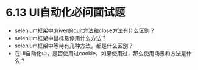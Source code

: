 # 6.13 UI自动化必问面试题

- selenium框架中driver的quit方法和close方法有什么区别？
- selenium框架中鼠标悬停用什么方法？
- selenium框架中等待有几种方法，都是什么区别？
- 在UI自动化中，是否使用过cookie，如果使用过，那么使用场景和方法是什么？
